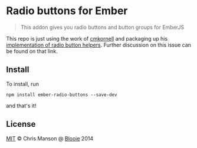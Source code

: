 # Radio buttons for Ember

> This addon gives you radio buttons and button groups for EmberJS

This repo is just using the work of [cmkornell](https://github.com/cmkornell) and packaging up his [implementation of radio button helpers](https://github.com/emberjs/ember.js/pull/4352). Further discussion on this issue can be found on that link.


## Install
To install, run

```
npm install ember-radio-buttons --save-dev
```

and that's it!

## License

[MIT](http://opensource.org/licenses/MIT) © Chris Manson @ [Blooie](http://bloo.ie) 2014
